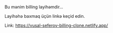 Bu mənim billing layihəmdir...

Layihəhə baxmaq üçün linkə keçid edin.

Link: https://vusal-seferov-billing-clone.netlify.app/